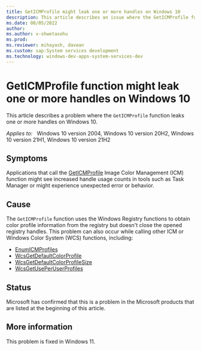 ```yaml
---
title: GetICMProfile might leak one or more handles on Windows 10
description: This article describes an issue where the GetICMProfile function doesn't close one or more registry handles on Windows 10.
ms.date: 08/05/2022
author: 
ms.author: v-shwetasohu
ms.prod: 
ms.reviewer: mihayash, davean 
ms.custom: sap:System services development
ms.technology: windows-dev-apps-system-services-dev
---
```

# GetICMProfile function might leak one or more handles on Windows 10

This article describes a problem where the `GetICMProfile` function leaks one or more handles on Windows 10.

_Applies to:_ &nbsp; Windows 10 version 2004, Windows 10 version 20H2, Windows 10 version 21H1, Windows 10 version 21H2

## Symptoms

Applications that call the [GetICMProfile](/previous-versions/ms536585(v=vs.85)) Image Color Management (ICM) function might see increased handle usage counts in tools such as Task Manager or might experience unexpected error or behavior.

## Cause

The `GetICMProfile` function uses the Windows Registry functions to obtain color profile information from the registry but doesn't close the opened registry handles. This problem can also occur while calling other ICM or Windows Color System (WCS) functions, including:
- [EnumICMProfiles](/previous-versions/ms536595(v=vs.85))
- [WcsGetDefaultColorProfile](/previous-versions/ms536874(v=vs.85))
- [WcsGetDefaultColorProfileSize](/previous-versions/ms536875(v=vs.85))
- [WcsGetUsePerUserProfiles](/previous-versions/ms536877(v=vs.85))

## Status

Microsoft has confirmed that this is a problem in the Microsoft products that are listed at the beginning of this article.

## More information

This problem is fixed in Windows 11.